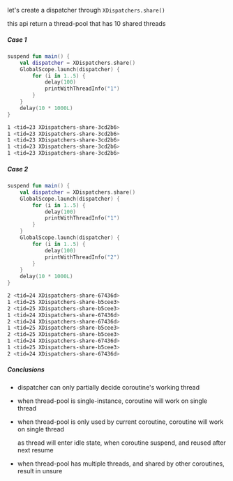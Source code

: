 let's create a dispatcher through `XDispatchers.share()`

this api return a thread-pool that has 10 shared threads

##### Case 1

```kotlin
suspend fun main() {
    val dispatcher = XDispatchers.share()
    GlobalScope.launch(dispatcher) {
        for (i in 1..5) {
            delay(100)
            printWithThreadInfo("1")
        }
    }
    delay(10 * 1000L)
}
```

```bash
1 <tid=23 XDispatchers-share-3cd2b6>
1 <tid=23 XDispatchers-share-3cd2b6>
1 <tid=23 XDispatchers-share-3cd2b6>
1 <tid=23 XDispatchers-share-3cd2b6>
1 <tid=23 XDispatchers-share-3cd2b6>
```

##### Case 2

```kotlin
suspend fun main() {
    val dispatcher = XDispatchers.share()
    GlobalScope.launch(dispatcher) {
        for (i in 1..5) {
            delay(100)
            printWithThreadInfo("1")
        }
    }
    GlobalScope.launch(dispatcher) {
        for (i in 1..5) {
            delay(100)
            printWithThreadInfo("2")
        }
    }
    delay(10 * 1000L)
}
```

```bash
2 <tid=24 XDispatchers-share-67436d>
1 <tid=25 XDispatchers-share-b5cee3>
2 <tid=25 XDispatchers-share-b5cee3>
1 <tid=24 XDispatchers-share-67436d>
2 <tid=24 XDispatchers-share-67436d>
1 <tid=25 XDispatchers-share-b5cee3>
2 <tid=25 XDispatchers-share-b5cee3>
1 <tid=24 XDispatchers-share-67436d>
1 <tid=25 XDispatchers-share-b5cee3>
2 <tid=24 XDispatchers-share-67436d>
```

##### Conclusions

- dispatcher can only partially decide coroutine's working thread

- when thread-pool is single-instance, coroutine will work on single thread

- when thread-pool is only used by current coroutine, coroutine will work on single thread

  as thread will enter idle state, when coroutine suspend, and reused after next resume

- when thread-pool has multiple threads, and shared by other coroutines, result in unsure